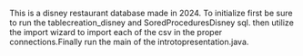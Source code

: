 This is a disney restaurant database made in 2024. To initialize first be sure to run the tablecreation_disney and SoredProceduresDisney sql. 
then utilize the import wizard to import each of the csv in the proper connections.Finally run the main of 
the introtopresentation.java.

